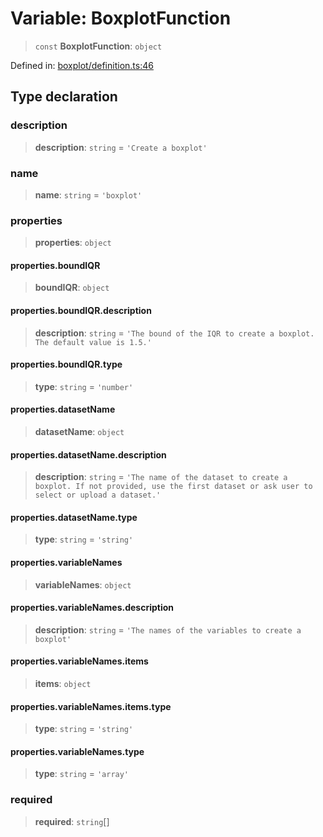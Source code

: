 # Variable: BoxplotFunction

> `const` **BoxplotFunction**: `object`

Defined in: [boxplot/definition.ts:46](https://github.com/GeoDaCenter/openassistant/blob/a1bcfdf89aac2d64b3bda9cf92b96ead076def28/packages/echarts/src/boxplot/definition.ts#L46)

## Type declaration

### description

> **description**: `string` = `'Create a boxplot'`

### name

> **name**: `string` = `'boxplot'`

### properties

> **properties**: `object`

#### properties.boundIQR

> **boundIQR**: `object`

#### properties.boundIQR.description

> **description**: `string` = `'The bound of the IQR to create a boxplot. The default value is 1.5.'`

#### properties.boundIQR.type

> **type**: `string` = `'number'`

#### properties.datasetName

> **datasetName**: `object`

#### properties.datasetName.description

> **description**: `string` = `'The name of the dataset to create a boxplot. If not provided, use the first dataset or ask user to select or upload a dataset.'`

#### properties.datasetName.type

> **type**: `string` = `'string'`

#### properties.variableNames

> **variableNames**: `object`

#### properties.variableNames.description

> **description**: `string` = `'The names of the variables to create a boxplot'`

#### properties.variableNames.items

> **items**: `object`

#### properties.variableNames.items.type

> **type**: `string` = `'string'`

#### properties.variableNames.type

> **type**: `string` = `'array'`

### required

> **required**: `string`[]
